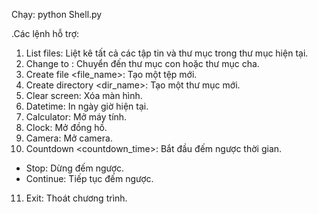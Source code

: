 Chạy: python Shell.py

.Các lệnh hỗ trợ:
1. List files: Liệt kê tất cả các tập tin và thư mục trong thư mục hiện tại.
2. Change to <path>: Chuyển đến thư mục con hoặc thư mục cha.
3. Create file <file_name>: Tạo một tệp mới.
4. Create directory <dir_name>: Tạo một thư mục mới.
5. Clear screen: Xóa màn hình.
6. Datetime: In ngày giờ hiện tại.
7. Calculator: Mở máy tính.
8. Clock: Mở đồng hồ.
9. Camera: Mở camera.
10. Countdown <countdown_time>: Bắt đầu đếm ngược thời gian.
 + Stop: Dừng đếm ngược.
 + Continue: Tiếp tục đếm ngược.
11. Exit: Thoát chương trình.


